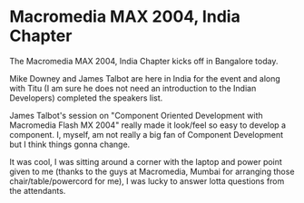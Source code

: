 # Macromedia MAX 2004, India Chapter

The Macromedia MAX 2004, India Chapter kicks off in Bangalore today.

Mike Downey and James Talbot are here in India for the event and along with Titu (I am sure he does not need an introduction to the Indian Developers) completed the speakers list.

James Talbot's session on "Component Oriented Development with Macromedia Flash MX 2004" really made it look/feel so easy to develop a component. I, myself, am not really a big fan of Component Development but I think things gonna change.

It was cool, I was sitting around a corner with the laptop and power point given to me (thanks to the guys at Macromedia, Mumbai for arranging those chair/table/powercord for me), I was lucky to answer lotta questions from the attendants.